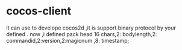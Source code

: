 # cocos-client
it can use to develope cocos2d ,it is support binary protocol by your defined .
now ,i defined pack head 16 chars,2: bodylength,2: commandid,2:version,2:magicnum ,8: timestamp;
